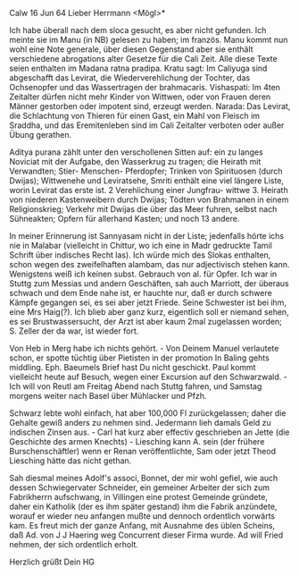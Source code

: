  Calw 16 Jun 64
Lieber Herrmann <Mögl>*

Ich habe überall nach dem sloca gesucht, es aber nicht gefunden. Ich meinte sie im Manu (in NB) gelesen zu haben; im französ. Manu kommt nun wohl eine Note generale, über diesen Gegenstand aber sie enthält verschiedene abrogations alter Gesetze für die Cali Zeit. Alle diese Texte seien enthalten im Madana ratna pradipa. Kratu sagt: Im Caliyuga sind abgeschafft das Levirat, die Wiederverehlichung der Tochter, das Ochsenopfer und das Wassertragen der brahmacaris. Vishaspati: Im 4ten Zeitalter dürfen nicht mehr Kinder von Wittwen, oder von Frauen deren Männer gestorben oder impotent sind, erzeugt werden. Narada: Das Levirat, die Schlachtung von Thieren für einen Gast, ein Mahl von Fleisch im Sraddha, und das Eremitenleben sind im Cali Zeitalter verboten oder außer Übung gerathen.

Aditya purana zählt unter den verschollenen Sitten auf: ein zu langes Noviciat mit der Aufgabe, den Wasserkrug zu tragen; die Heirath mit Verwandten; Stier- Menschen- Pferdopfer; Trinken von Spirituosen (durch Dwijas); Wittwenehe und Leviratsehe, Smriti enthält eine viel längere Liste, worin Levirat das erste ist. 2 Verehlichung einer Jungfrau- wittwe 3. Heirath von niederen Kastenweibern durch Dwijas; Tödten von Brahmanen in einem Religionskrieg; Verkehr mit Dwijas die über das Meer fuhren, selbst nach Sühneakten; Opfern für allerhand Kasten; und noch 13 andere.

In meiner Erinnerung ist Sannyasam nicht in der Liste; jedenfalls hörte ichs nie in Malabar (vielleicht in Chittur, wo ich eine in Madr gedruckte Tamil Schrift über indisches Recht las). Ich würde mich des Slokas enthalten, schon wegen des zweifelhaften alambam, das nur adjectivisch stehen kann. Wenigstens weiß ich keinen subst. Gebrauch von al. für Opfer. 
Ich war in Stuttg zum Messias und andern Geschäften, sah auch Marriott, der überaus schwach und dem Ende nahe ist, er hauchte nur, daß er durch schwere Kämpfe gegangen sei, es sei aber jetzt Friede. Seine Schwester ist bei ihm, eine Mrs Haig(?). Ich blieb aber ganz kurz, eigentlich soll er niemand sehen, es sei Brustwassersucht, der Arzt ist aber kaum 2mal zugelassen worden; S. Zeller der da war, ist wieder fort.

Von Heb in Merg habe ich nichts gehört. - Von Deinem Manuel verlautete schon, er spotte tüchtig über Pietisten in der promotion In Baling gehts middling. Eph. Baeumels Brief hast Du nicht geschickt. Paul kommt vielleicht heute auf Besuch, wegen einer Excursion auf den Schwarzwald. - Ich will von Reutl am Freitag Abend nach Stuttg fahren, und Samstag morgens weiter nach Basel über Mühlacker und Pfzh.

Schwarz lebte wohl einfach, hat aber 100,000 Fl zurückgelassen; daher die Gehalte gewiß anders zu nehmen sind. Jedermann lieh damals Geld zu indischen Zinsen aus. - Carl hat kurz aber effectiv geschrieben an Jette (die Geschichte des armen Knechts) - Liesching kann A. sein (der frühere Burschenschäftler) wenn er Renan veröffentlichte, Sam oder jetzt Theod Liesching hätte das nicht gethan.

Sah diesmal meines Adolf's associ‚ Bonnet, der mir wohl gefiel, wie auch dessen Schwiegervater Schneider, ein gemeiner Arbeiter der sich zum Fabrikherrn aufschwang, in Villingen eine protest Gemeinde gründete, daher ein Katholik (der es ihm später gestand) ihm die Fabrik anzündete, worauf er wieder neu anfangen mußte und dennoch ordentlich vorwärts kam. Es freut mich der ganze Anfang, mit Ausnahme des üblen Scheins, daß Ad. von J J Haering weg Concurrent dieser Firma wurde. Ad will Fried nehmen, der sich ordentlich erholt.

 Herzlich grüßt Dein HG

